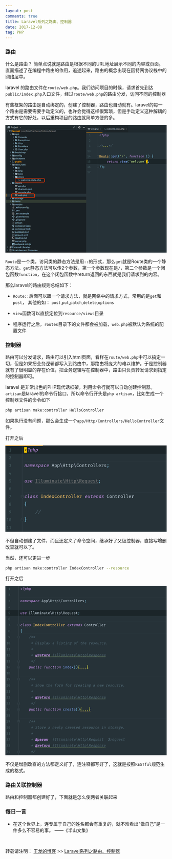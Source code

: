 ```yaml
---
layout: post
comments: true
title: Laravel系列之路由、控制器
date: 2017-12-08
tag: PHP
---
```


###  路由

什么是路由？ 简单点说就是路由是根据不同的URL地址展示不同的内容或页面。直面描述了在编程中路由的作用，追述起来，路由的概念出现在因特网协议栈中的网络层中。

laravel 的路由文件在`route/web.php`。我们访问项目的时候，请求首先到达`public/index.php`入口文件，经过`route/web.php`的路由分发，访问不同的控制器

有些框架的路由是自动绑定的，创建了控制器，路由也自动就有。laravel的每一个路由是需要需要手动定义的，也许会觉得这样很繁琐，但是手动定义这种解耦的方式有它的好处，以后重构项目的路由就简单方便的多。

![](/images/posts/laravel/route.png)

`Route`是一个类，访问类的静态方法是用`::`的形式，那么`get`就是Route类的一个静态方法。`get`静态方法可以传2个参数，第一个参数现在是`/`，第二个参数是一个闭包函数`function`，在这个闭包函数中return返回的东西就是我们请求到的内容。

那么laravel的路由规则总结如下：

* `Route::`后面可以跟一个请求方法，就是网络中的请求方式，常用的是`get`和`post`， 其他的如： `post`,`put`,`patch`,`delete`,`options`

* `view`函数可以直接定位到`resource/views`目录
*  程序运行之后，`routes`目录下的文件都会被加载，`web.php`被默认为系统的配置文件  


### 控制器

路由可以分发请求，路由可以引入html页面，看样在`route/web.php`中可以搞定一切，但是如果把业务逻辑都写入到路由中，那路由将庞大的难以维护。于是控制器就有了很明显的存在价值，把业务逻辑写在控制器中，路由只负责转发请求到指定的控制器即可。

laravel 是非常出色的PHP现代话框架，利用命令行就可以自动创建控制器。`artisan`是laravel的命令行接口，所以命令行开头是`php artisan`，比如生成一个控制器文件的命令如下

```bash
php artisan make:controller HelloController
```

如果执行没有问题，那么会生成一个`app/Http/Controllers/HelloController`文件。

打开之后

![](/images/posts/laravel/controller.png)


不但自动创建了文件，而且还定义了命令空间，继承好了父级控制器，直接写增删改查就可以了。

当然，还可以更进一步

```bash
php artisan make:controller IndexController --resource
```

打开之后

![](/images/posts/laravel/controller_01.png)

不仅是增删改查的方法都定义好了，连注释都写好了，这就是按照`RESTful`规范生成的格式。



### 路由关联控制器

路由和控制器都创建好了，下面就是怎么使两者关联起来



###  每日一言

* 在这个世界上，连专属于自己的姓名都会有重复的，就不难看出"做自己"是一件多么不容易的事。 ——《半山文集》

<br>

转载请注明： [王龙的博客](http://www.wanglong.org.cn)  >>  [Laravel系列之路由、控制器](http://www.wanglong.org.cn/2017/12/laravel_tutorial_02/) 